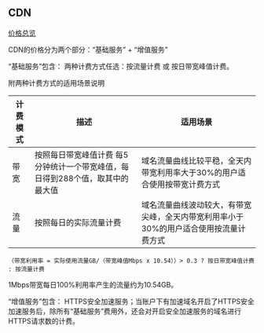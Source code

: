 
## CDN

[价格总览](https://help.aliyun.com/document_detail/27271.html)

CDN的价格分为两个部分：“基础服务” + “增值服务”

“基础服务”包含：
两种计费方式任选：按流量计费 或 按日带宽峰值计费。

附两种计费方式的适用场景说明

计费模式 |	描述 |	适用场景
--- | --- | ---
带宽 | 按照每日带宽峰值计费 每5分钟统计一个带宽峰值，每日得到288个值，取其中的最大值 | 域名流量曲线比较平稳，全天内带宽利用率大于30%的用户适合使用按带宽计费方式
流量 | 按照每日的实际流量计费 | 域名流量曲线波动较大，有带宽尖峰，全天内带宽利用率小于30%的用户适合使用按流量计费方式

`（带宽利用率 = 实际使用流量GB/（带宽峰值Mbps x 10.54））> 0.3 ? 按日带宽峰值计费 : 按流量计费`

1Mbps带宽每日100%利用率产生的流量约为10.54GB。

“增值服务”包含：
HTTPS安全加速服务；当账户下有加速域名开启了HTTPS安全加速服务后，除所有“基础服务”费用外，还会对开启安全加速服务的域名进行HTTPS请求数的计费。
